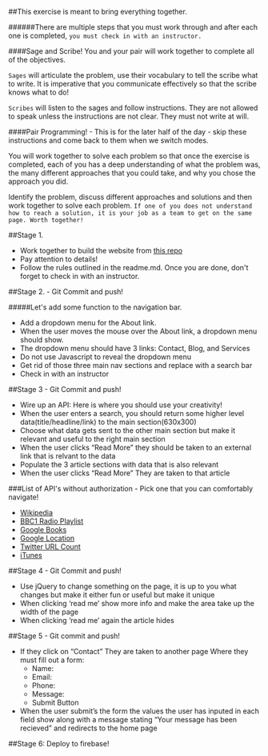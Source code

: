 ##This exercise is meant to bring everything together.

######There are multiple steps that you must work through and after each one is completed, `you must check in with an instructor.`  

####Sage and Scribe!
You and your pair will work together to complete all of the objectives. 

`Sages` will articulate the problem, use their vocabulary to tell the scribe what to write.  It is imperative that you communicate effectively so that the scribe knows what to do!

`Scribes` will listen to the sages and follow instructions.  They are not allowed to speak unless the instructions are not clear. They must not write at will. 

####Pair Programming! - This is for the later half of the day - skip these instructions and come back to them when we switch modes.

You will work together to solve each problem so that once the exercise is completed, each of you has a deep understanding of what the problem was, the many different approaches that you could take, and why you chose the approach you did. 

Identify the problem, discuss different approaches and solutions and then work together to solve each problem.  `If one of you does not understand how to reach a solution, it is your job as a team to get on the same page. Worth together!`

##Stage 1.

* Work together to build the website from
[this repo](https://github.com/gSchool/website-homework)
* Pay attention to details!
* Follow the rules outlined in the readme.md. Once you are done, don't forget to check in with an instructor.

##Stage 2. - Git Commit and push!

#####Let's add some function to the navigation bar.

* Add a dropdown menu for the About link.
* When the user moves the mouse over the About link, a dropdown menu should show.
* The dropdown menu should have 3 links: Contact, Blog, and Services
* Do not use Javascript to reveal the dropdown menu
* Get rid of those three main nav sections and replace with a search bar
* Check in with an instructor

##Stage 3 - Git Commit and push!

* Wire up an API: Here is where you should use your creativity!
* When the user enters a search, you should return some higher level data(title/headline/link) to the main section(630x300)
* Choose what data gets sent to the other main section but make it relevant and useful to the right main section
* When the user clicks “Read More” they should be taken to an external link that is relvant to the data
* Populate the 3 article sections with data that is also relevant  
* When the user clicks “Read More” They are taken to that article

###List of API's without authorization - Pick one that you can comfortably navigate!
* [Wikipedia](https://en.wikipedia.org/w/api.php?)
* [BBC1 Radio Playlist](http://www.bbc.co.uk/radio1/playlist.json)
* [Google Books](https://www.googleapis.com/books/v1/volumes?q=isbn:0747532699)
* [Google Location](https://maps.googleapis.com/maps/api/geocode/json?address=Oxford%20University,%20uk&sensor=false)
* [Twitter URL Count](http://urls.api.twitter.com/1/urls/count.json?url=http://www.bbc.co.uk/news/technology-26879185)
* [iTunes](https://itunes.apple.com/search?term=beyonce&entity=musicVideo)



##Stage 4 - Git Commit and push!

* Use jQuery to change something on the page, it is up to you what changes but make it either fun or useful but make it unique
* When clicking ‘read me’ show more info and make the area take up the width of the page
* When clicking ‘read me’ again the article hides

##Stage 5 - Git commit and push!

* If they click on “Contact” They are taken to another page Where they must fill out a form:
	* Name:
	* Email:
	* Phone:
	* Message:
	* Submit Button
* When the user submit’s the form the values the user has inputed in each field show along with a message stating “Your message has been recieved” and redirects to the home page

##Stage 6: Deploy to firebase!
